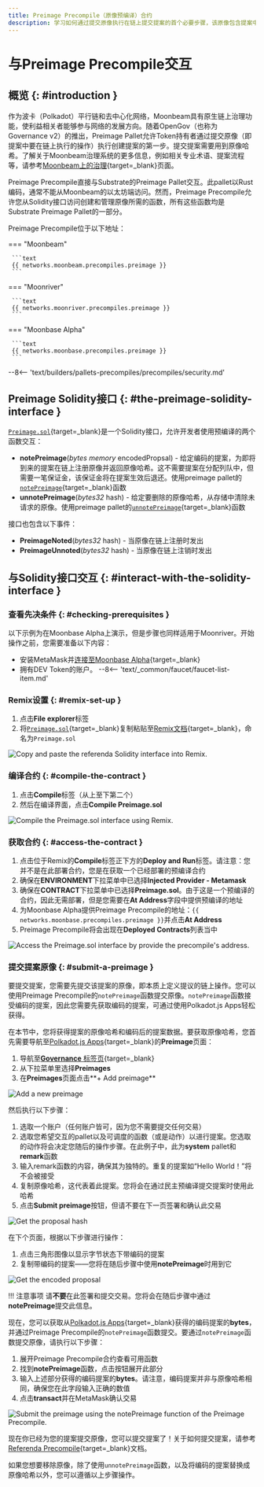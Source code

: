 ```yaml
---
title: Preimage Precompile（原像预编译）合约
description: 学习如何通过提交原像执行在链上提交提案的首个必要步骤，该原像包含提案中要执行操作。
---
```


# 与Preimage Precompile交互

## 概览 {: #introduction }

作为波卡（Polkadot）平行链和去中心化网络，Moonbeam具有原生链上治理功能，使利益相关者能够参与网络的发展方向。随着OpenGov（也称为Governance v2）的推出，Preimage Pallet允许Token持有者通过提交原像（即提案中要在链上执行的操作）执行创建提案的第一步。提交提案需要用到原像哈希。了解关于Moonbeam治理系统的更多信息，例如相关专业术语、提案流程等，请参考[Moonbeam上的治理](/learn/features/governance){target=_blank}页面。

Preimage Precompile直接与Substrate的Preimage Pallet交互。此pallet以Rust编码，通常不能从Moonbeam的以太坊端访问。然而，Preimage Precompile允许您从Solidity接口访问创建和管理原像所需的函数，所有这些函数均是Substrate Preimage Pallet的一部分。

Preimage Precompile位于以下地址：

=== "Moonbeam"

     ```text
     {{ networks.moonbeam.precompiles.preimage }}
     ```

=== "Moonriver"

     ```text
     {{ networks.moonriver.precompiles.preimage }}
     ```

=== "Moonbase Alpha"

     ```text
     {{ networks.moonbase.precompiles.preimage }}
     ```

--8<-- 'text/builders/pallets-precompiles/precompiles/security.md'

## Preimage Solidity接口 {: #the-preimage-solidity-interface }

[`Preimage.sol`](https://github.com/moonbeam-foundation/moonbeam/blob/master/precompiles/preimage/Preimage.sol){target=_blank}是一个Solidity接口，允许开发者使用预编译的两个函数交互：

- **notePreimage**(*bytes memory* encodedPropsal) - 给定编码的提案，为即将到来的提案在链上注册原像并返回原像哈希。这不需要提案在分配列队中，但需要一笔保证金，该保证金将在提案生效后退还。使用preimage pallet的[`notePreimage`](/builders/pallets-precompiles/pallets/preimage/#:~:text=notePreimage(encodedProposal)){target=_blank}函数
- **unnotePreimage**(*bytes32* hash) - 给定要删除的原像哈希，从存储中清除未请求的原像。使用preimage pallet的[`unnotePreimage`](/builders/pallets-precompiles/pallets/preimage/#:~:text=notePreimage(hash)){target=_blank}函数

接口也包含以下事件：

- **PreimageNoted**(*bytes32* hash) - 当原像在链上注册时发出
- **PreimageUnnoted**(*bytes32* hash) - 当原像在链上注销时发出

## 与Solidity接口交互 {: #interact-with-the-solidity-interface }

### 查看先决条件 {: #checking-prerequisites }

以下示例为在Moonbase Alpha上演示，但是步骤也同样适用于Moonriver。开始操作之前，您需要准备以下内容：

 - 安装MetaMask并[连接至Moonbase Alpha](/tokens/connect/metamask/){target=_blank}
 - 拥有DEV Token的账户。
 --8<-- 'text/_common/faucet/faucet-list-item.md'

### Remix设置 {: #remix-set-up }

1. 点击**File explorer**标签
2. 将[`Preimage.sol`](https://github.com/moonbeam-foundation/moonbeam/blob/master/precompiles/preimage/Preimage.sol){target=_blank}复制粘贴至[Remix文档](https://remix.ethereum.org/){target=_blank}，命名为`Preimage.sol`

![Copy and paste the referenda Solidity interface into Remix.](/images/builders/pallets-precompiles/precompiles/preimage/preimage-1.png)

### 编译合约 {: #compile-the-contract }

1. 点击**Compile**标签（从上至下第二个）
2. 然后在编译界面，点击**Compile Preimage.sol**

![Compile the Preimage.sol interface using Remix.](/images/builders/pallets-precompiles/precompiles/preimage/preimage-2.png)

### 获取合约 {: #access-the-contract }

1. 点击位于Remix的**Compile**标签正下方的**Deploy and Run**标签。请注意：您并不是在此部署合约，您是在获取一个已经部署的预编译合约
2. 确保在**ENVIRONMENT**下拉菜单中已选择**Injected Provider - Metamask**
3. 确保在**CONTRACT**下拉菜单中已选择**Preimage.sol**。由于这是一个预编译的合约，因此无需部署，但是您需要在**At Address**字段中提供预编译的地址
4. 为Moonbase Alpha提供Preimage Precompile的地址：`{{ networks.moonbase.precompiles.preimage }}`并点击**At Address**
5. Preimage Precompile将会出现在**Deployed Contracts**列表当中

![Access the Preimage.sol interface by provide the precompile's address.](/images/builders/pallets-precompiles/precompiles/preimage/preimage-3.png)

### 提交提案原像 {: #submit-a-preimage }

要提交提案，您需要先提交该提案的原像，即本质上定义提议的链上操作。您可以使用Preimage Precompile的`notePreimage`函数提交原像。`notePreimage`函数接受编码的提案，因此您需要先获取编码的提案，可通过使用Polkadot.js Apps轻松获得。

在本节中，您将获得提案的原像哈希和编码后的提案数据。要获取原像哈希，您首先需要导航至[Polkadot.js Apps](https://polkadot.js.org/apps?rpc=wss://wss.api.moonbase.moonbeam.network%2Fpublic-ws#){target=_blank}的**Preimage**页面：

 1. 导航至[**Governance** 标签页](https://polkadot.js.org/apps?rpc=wss://wss.api.moonbase.moonbeam.network%2Fpublic-ws#/democracy){target=_blank}
 2. 从下拉菜单里选择**Preimages**
 3. 在**Preimages**页面点击**+ Add preimage**

![Add a new preimage](/images/builders/pallets-precompiles/precompiles/democracy/democracy-4.png)

然后执行以下步骤：

 1. 选取一个账户（任何账户皆可，因为您不需要提交任何交易）
 2. 选取您希望交互的pallet以及可调度的函数（或是动作）以进行提案。您选取的动作将会决定您随后的操作步骤。在此例子中，此为**system** pallet和**remark**函数
 3. 输入remark函数的内容，确保其为独特的。重复的提案如“Hello World！”将不会被接受
 4. 复制原像哈希，这代表着此提案。您将会在通过民主预编译提交提案时使用此哈希
 5. 点击**Submit preimage**按钮，但请不要在下一页签署和确认此交易 

![Get the proposal hash](/images/builders/pallets-precompiles/precompiles/democracy/democracy-5.png)

在下个页面，根据以下步骤进行操作：

 1. 点击三角形图像以显示字节状态下带编码的提案
 2. 复制带编码的提案——您将在随后步骤中使用**notePreimage**时用到它

![Get the encoded proposal](/images/builders/pallets-precompiles/precompiles/democracy/democracy-6.png)

!!! 注意事项
     请**不要**在此签署和提交交易。您将会在随后步骤中通过**notePreimage**提交此信息。

现在，您可以获取从[Polkadot.js Apps](https://polkadot.js.org/apps?rpc=wss://wss.api.moonbase.moonbeam.network%2Fpublic-ws#/democracy){target=_blank}获得的编码提案的**bytes**，并通过Preimage Precompile的`notePreimage`函数提交。要通过`notePreimage`函数提交原像，请执行以下步骤：

1. 展开Preimage Precompile合约查看可用函数
2. 找到**notePreimage**函数，点击按钮展开此部分
3. 输入上述部分获得的编码提案的**bytes**。请注意，编码提案并非与原像哈希相同，确保您在此字段输入正确的数值
4. 点击**transact**并在MetaMask确认交易

![Submit the preimage using the notePreimage function of the Preimage Precompile.](/images/builders/pallets-precompiles/precompiles/preimage/preimage-4.png)

现在你已经为您的提案提交原像，您可以提交提案了！关于如何提交提案，请参考[Referenda Precompile](/builders/pallets-precompiles/precompiles/referenda){target=_blank}文档。

如果您想要移除原像，除了使用`unnotePreimage`函数，以及将编码的提案替换成原像哈希以外，您可以遵循以上步骤操作。
